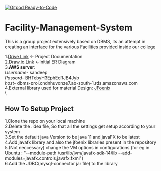 [![Gitpod Ready-to-Code](https://img.shields.io/badge/Gitpod-Ready--to--Code-blue?logo=gitpod)](https://gitpod.io/#https://github.com/itissandeep98/Facility-Management-System) 

# Facility-Management-System
This is a group project extensively based on DBMS, its an attempt in creating an interface for the various Facilities provided inside our college

1.[Drive Link](https://drive.google.com/open?id=1hB0hikIpySNjIzEfQ7HzhressygbK1Fb) <- Project Documentation\
2.[Draw.io Link](https://www.draw.io/#G1FX2bEyx_QDnG6YWAZ0l1AX_9LMEQA70u) <-initial ER Diagram \
3.**AWS server**: \
*Username*- sandeep\
*Passord*- BHTebyH3EphEcRJB4Jyb\
*host*- dbms-proj.cndnhuvgnze7.ap-south-1.rds.amazonaws.com\
4.External library used for material Design: [JFoenix](https://github.com/jfoenixadmin/JFoenix)\
\
## How To Setup Project
1.Clone the repo on your local machine\
2.Delete the .idea file, So that all the settings get setup according to your system\
3.Set the default java Version to be java 11 and javaFX to be latest\
4.Add javafx library and also the jfoenix libraries present in the repository\
5.(Not neccessary) change the VM options in configurations (for eg in Ubuntu : "--module-path /usr/lib/jvm/javafx-sdk-14/lib --add-modules=javafx.controls,javafx.fxml")\
6.Add the JDBC(mysql-connector jar file) to the library

